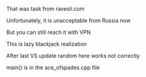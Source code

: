 That was task from ravesli.com

Unfortunately, it is unacceptable from Russia now

But you can still reach it with VPN

This is lazy blackjack realization

After last VS update random here works not correctly

main() is in the ace_ofspades.cpp file
